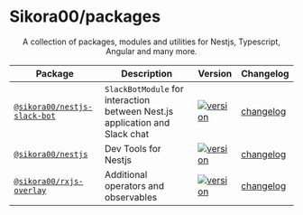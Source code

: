 <p align="center">
    <h1>Sikora00/packages</h1>
</p>

<p align="center">
A collection of packages, modules and utilities for Nestjs, Typescript, Angular and many more. 
</p>

<p align="center">
</p>

<span align="center">

</span>

| Package                                                     | Description                                                                 | Version                                                                                                                             | Changelog                                             |
| ----------------------------------------------------------- | --------------------------------------------------------------------------- | ----------------------------------------------------------------------------------------------------------------------------------- | ----------------------------------------------------- |
| [`@sikora00/nestjs-slack-bot`](./packages/nestjs-slack-bot) | `SlackBotModule` for interaction between Nest.js application and Slack chat | [![version](https://img.shields.io/npm/v/@sikora00/nestjs-slack-bot.svg)](https://www.npmjs.com/package/@sikora00/nestjs-slack-bot) | [changelog](./packages/nestjs-slack-bot/CHANGELOG.md) |
| [`@sikora00/nestjs`](./packages/nestjs)                     | Dev Tools for Nestjs                                                        | [![version](https://img.shields.io/npm/v/@sikora00/nestjs.svg)](https://www.npmjs.com/package/@sikora00/nestjs)                     | [changelog](./packages/nestjs/CHANGELOG.md)           |
| [`@sikora00/rxjs-overlay`](./packages/rxjs-overlay)         | Additional operators and observables                                        | [![version](https://img.shields.io/npm/v/@sikora00/rxjs-overlay.svg)](https://www.npmjs.com/package/@sikora00/rxjs-overlay)         | [changelog](./packages/rxjs-overlay/CHANGELOG.md)     |
